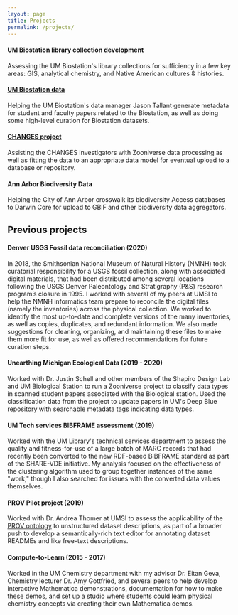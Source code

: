 ```yaml
---
layout: page
title: Projects
permalink: /projects/
---
```


#### UM Biostation library collection development
Assessing the UM Biostation's library collections for sufficiency in a few key areas: GIS, analytical chemistry, and Native American cultures & histories.

#### [UM Biostation data](https://mfield.umich.edu/)
Helping the UM Biostation's data manager Jason Tallant generate metadata for student and faculty papers related to the Biostation, 
as well as doing some high-level curation for Biostation datasets.

#### [CHANGES project](https://www.akthomer.com/current-projects#h.p_wWFjIATg6bii)
Assisting the CHANGES investigators with Zooniverse data processing as well as fitting the data to an appropriate data model for 
eventual upload to a database or repository.

#### Ann Arbor Biodiversity Data
Helping the City of Ann Arbor crosswalk its biodiversity Access databases to Darwin Core for upload to GBIF and other biodiversity data aggregators. 

## Previous projects

#### Denver USGS Fossil data reconciliation (2020)
In 2018, the Smithsonian National Museum of Natural History (NMNH) took curatorial responsibility for a USGS fossil collection, along with associated digital materials, that had been distributed among several locations following the USGS Denver Paleontology and Stratigraphy (P&S) research program’s closure in 1995. I worked with several of my peers at UMSI to help the NMNH informatics team prepare to reconcile the digital files (namely the inventories) across the physical collection. We worked to identify the most up-to-date and complete versions of the many inventories, as well as copies, duplicates, and redundant information. We also made suggestions for cleaning, organizing, and maintaining these files to make them more fit for use, as well as offered recommendations for future curation steps. 

#### Unearthing Michigan Ecological Data (2019 - 2020)
Worked with Dr. Justin Schell and other members of the Shapiro Design Lab and UM Biological Station to run a Zooniverse project to classify data types in scanned student papers associated with the Biological station. Used the classification data from the project to update papers in UM's Deep Blue repository with searchable metadata tags indicating data types.

#### UM Tech services BIBFRAME assessment (2019)
Worked with the UM Library's technical services department to assess the quality and fitness-for-use of a large batch of MARC records that had recently been converted to the new RDF-based BIBFRAME standard as part of the SHARE-VDE initiative. My analysis focused on the effectiveness of the clustering algorithm used to group together instances of the same "work," though I also searched for issues with the converted data values themselves.

#### PROV Pilot project (2019)
Worked with Dr. Andrea Thomer at UMSI to assess the applicability of the [PROV ontology](https://www.w3.org/TR/prov-o/) to unstructured dataset descriptions, as part of a broader push to develop a semantically-rich text editor for annotating dataset READMEs and like free-text descriptions.

#### Compute-to-Learn (2015 - 2017)
Worked in the UM Chemistry department with my advisor Dr. Eitan Geva, Chemistry lecturer Dr. Amy Gottfried, and several peers to help develop interactive Mathematica demonstrations, documentation for how to make these demos, and set up a studio where students could learn physical chemistry concepts via creating their own Mathematica demos.
